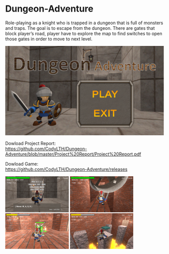 # Dungeon-Adventure
Role-playing as a knight who is trapped in a dungeon that is full of monsters and traps. 
The goal is to escape from the dungeon. 
There are gates that block player’s road, player have to explore the map to find switches to open those gates in order to move to next level.

<img src="https://github.com/CodyLTH/Dungeon-Adventure/blob/master/Screenshot/Screenshot%20(1).png">

Dowload Project Report: \
https://github.com/CodyLTH/Dungeon-Adventure/blob/master/Project%20Report/Project%20Report.pdf

Dowload Game: \
https://github.com/CodyLTH/Dungeon-Adventure/releases

<img src="https://github.com/CodyLTH/Dungeon-Adventure/blob/master/Screenshot/Screenshot%20(2).png" width="40%" height="40%">
<img src="https://github.com/CodyLTH/Dungeon-Adventure/blob/master/Screenshot/Screenshot%20(3).png" width="40%" height="40%">
<img src="https://github.com/CodyLTH/Dungeon-Adventure/blob/master/Screenshot/Screenshot%20(4).png" width="40%" height="40%">
<img src="https://github.com/CodyLTH/Dungeon-Adventure/blob/master/Screenshot/Screenshot%20(5).png" width="40%" height="40%">



